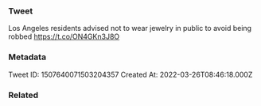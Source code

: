 ### Tweet
Los Angeles residents advised not to wear jewelry in public to avoid being robbed https://t.co/ON4GKn3J8O

### Metadata
Tweet ID: 1507640071503204357
Created At: 2022-03-26T08:46:18.000Z

### Related

